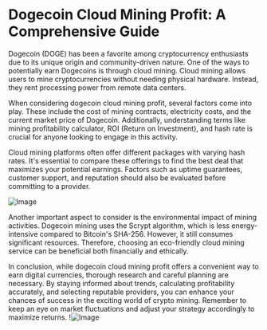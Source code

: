 # Dogecoin Cloud Mining Profit: A Comprehensive Guide

Dogecoin (DOGE) has been a favorite among cryptocurrency enthusiasts due to its unique origin and community-driven nature. One of the ways to potentially earn Dogecoins is through cloud mining. Cloud mining allows users to mine cryptocurrencies without needing physical hardware. Instead, they rent processing power from remote data centers.

When considering dogecoin cloud mining profit, several factors come into play. These include the cost of mining contracts, electricity costs, and the current market price of Dogecoin. Additionally, understanding terms like mining profitability calculator, ROI (Return on Investment), and hash rate is crucial for anyone looking to engage in this activity.

Cloud mining platforms often offer different packages with varying hash rates. It's essential to compare these offerings to find the best deal that maximizes your potential earnings. Factors such as uptime guarantees, customer support, and reputation should also be evaluated before committing to a provider.

![Image](https://github.com/user-attachments/assets/590b50a7-4459-4e76-8a31-559aed223621)

Another important aspect to consider is the environmental impact of mining activities. Dogecoin mining uses the Scrypt algorithm, which is less energy-intensive compared to Bitcoin's SHA-256. However, it still consumes significant resources. Therefore, choosing an eco-friendly cloud mining service can be beneficial both financially and ethically.

In conclusion, while dogecoin cloud mining profit offers a convenient way to earn digital currencies, thorough research and careful planning are necessary. By staying informed about trends, calculating profitability accurately, and selecting reputable providers, you can enhance your chances of success in the exciting world of crypto mining. Remember to keep an eye on market fluctuations and adjust your strategy accordingly to maximize returns. !![Image](https://github.com/user-attachments/assets/590b50a7-4459-4e76-8a31-559aed223621)